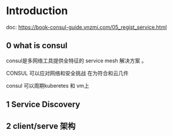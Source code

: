 # Introduction

doc: https://book-consul-guide.vnzmi.com/05_regist_service.html

## 0 what is consul

consul是多网络工具提供全特征的 service mesh 解决方案         。

CONSUL 可以应对网络和安全挑战 在为符合和云几件    

consul 可以周期kuberetes 和 vm上

## 1 Service Discovery

## 2 client/serve 架构
